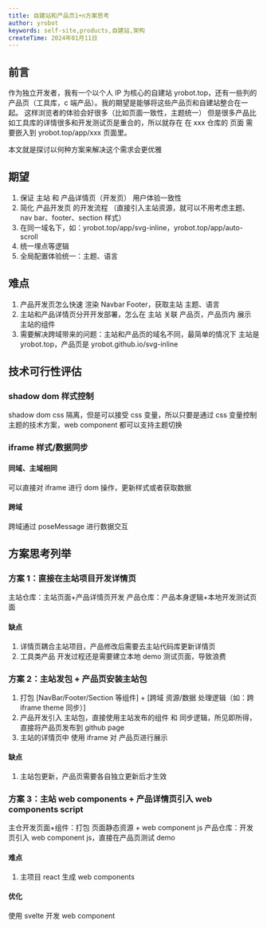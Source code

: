 ```yaml
---
title: 自建站和产品页1+n方案思考
author: yrobot
keywords: self-site,products,自建站,架构
createTime: 2024年01月11日
---
```


## 前言

作为独立开发者，我有一个以个人 IP 为核心的自建站 yrobot.top，还有一些列的产品页（工具库，c 端产品）。我的期望是能够将这些产品页和自建站整合在一起。
这样浏览者的体验会好很多（比如页面一致性，主题统一）
但是很多产品比如工具库的详情很多和开发测试页是重合的，所以就存在 在 xxx 仓库的 页面 需要嵌入到 yrobot.top/app/xxx 页面里。

本文就是探讨以何种方案来解决这个需求会更优雅

## 期望

1. 保证 主站 和 产品详情页（开发页） 用户体验一致性
2. 简化 产品开发页 的开发流程 （直接引入主站资源，就可以不用考虑主题、nav bar、footer、section 样式）
3. 在同一域名下，如：yrobot.top/app/svg-inline，yrobot.top/app/auto-scroll
4. 统一埋点等逻辑
5. 全局配置体验统一：主题、语言

## 难点

1. 产品开发页怎么快速 渲染 Navbar Footer，获取主站 主题、语言
2. 主站和产品详情页分开开发部署，怎么在 主站 关联 产品页，产品页内 展示 主站的组件
3. 需要解决跨域带来的问题：主站和产品页的域名不同，最简单的情况下 主站是 yrobot.top，产品页是 yrobot.github.io/svg-inline

## 技术可行性评估

### shadow dom 样式控制

shadow dom css 隔离，但是可以接受 css 变量，所以只要是通过 css 变量控制主题的技术方案，web component 都可以支持主题切换

### iframe 样式/数据同步

#### 同域、主域相同

可以直接对 iframe 进行 dom 操作，更新样式或者获取数据

#### 跨域

跨域通过 poseMessage 进行数据交互

## 方案思考列举

### 方案 1：直接在主站项目开发详情页

主站仓库：主站页面+产品详情页开发
产品仓库：产品本身逻辑+本地开发测试页面

#### 缺点

1. 详情页耦合主站项目，产品修改后需要去主站代码库更新详情页
2. 工具类产品 开发过程还是需要建立本地 demo 测试页面，导致浪费

### 方案 2：主站发包 + 产品页安装主站包

1. 打包 [NavBar/Footer/Section 等组件] + [跨域 资源/数据 处理逻辑（如：跨 iframe theme 同步）]
2. 产品开发引入 主站包，直接使用主站发布的组件 和 同步逻辑，所见即所得，直接将产品页发布到 github page
3. 主站的详情页中 使用 iframe 对 产品页进行展示

#### 缺点

1. 主站包更新，产品页需要各自独立更新后才生效

### 方案 3：主站 web components + 产品详情页引入 web components script

主仓开发页面+组件：打包 页面静态资源 + web component js
产品仓库：开发页引入 web component js，直接在产品页测试 demo

#### 难点

1. 主项目 react 生成 web components

#### 优化

使用 svelte 开发 web component
